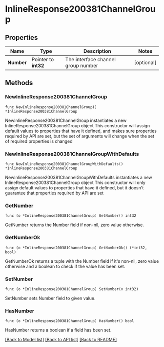 # InlineResponse200381ChannelGroup

## Properties

Name | Type | Description | Notes
------------ | ------------- | ------------- | -------------
**Number** | Pointer to **int32** | The interface channel group number | [optional] 

## Methods

### NewInlineResponse200381ChannelGroup

`func NewInlineResponse200381ChannelGroup() *InlineResponse200381ChannelGroup`

NewInlineResponse200381ChannelGroup instantiates a new InlineResponse200381ChannelGroup object
This constructor will assign default values to properties that have it defined,
and makes sure properties required by API are set, but the set of arguments
will change when the set of required properties is changed

### NewInlineResponse200381ChannelGroupWithDefaults

`func NewInlineResponse200381ChannelGroupWithDefaults() *InlineResponse200381ChannelGroup`

NewInlineResponse200381ChannelGroupWithDefaults instantiates a new InlineResponse200381ChannelGroup object
This constructor will only assign default values to properties that have it defined,
but it doesn't guarantee that properties required by API are set

### GetNumber

`func (o *InlineResponse200381ChannelGroup) GetNumber() int32`

GetNumber returns the Number field if non-nil, zero value otherwise.

### GetNumberOk

`func (o *InlineResponse200381ChannelGroup) GetNumberOk() (*int32, bool)`

GetNumberOk returns a tuple with the Number field if it's non-nil, zero value otherwise
and a boolean to check if the value has been set.

### SetNumber

`func (o *InlineResponse200381ChannelGroup) SetNumber(v int32)`

SetNumber sets Number field to given value.

### HasNumber

`func (o *InlineResponse200381ChannelGroup) HasNumber() bool`

HasNumber returns a boolean if a field has been set.


[[Back to Model list]](../README.md#documentation-for-models) [[Back to API list]](../README.md#documentation-for-api-endpoints) [[Back to README]](../README.md)


